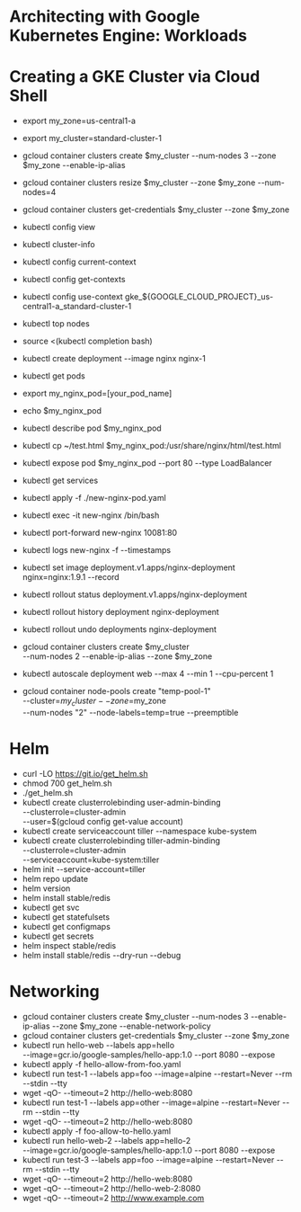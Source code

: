 # Architecting with Google Kubernetes Engine: Workloads

# Creating a GKE Cluster via Cloud Shell
* export my_zone=us-central1-a
* export my_cluster=standard-cluster-1
* gcloud container clusters create $my_cluster --num-nodes 3 --zone $my_zone --enable-ip-alias
* gcloud container clusters resize $my_cluster --zone $my_zone --num-nodes=4
* gcloud container clusters get-credentials $my_cluster --zone $my_zone
* kubectl config view
* kubectl cluster-info
* kubectl config current-context
* kubectl config get-contexts
* kubectl config use-context gke_${GOOGLE_CLOUD_PROJECT}_us-central1-a_standard-cluster-1
* kubectl top nodes
* source <(kubectl completion bash)
* kubectl create deployment --image nginx nginx-1
* kubectl get pods
* export my_nginx_pod=[your_pod_name]
* echo $my_nginx_pod
* kubectl describe pod $my_nginx_pod
* kubectl cp ~/test.html $my_nginx_pod:/usr/share/nginx/html/test.html
* kubectl expose pod $my_nginx_pod --port 80 --type LoadBalancer
* kubectl get services
* kubectl apply -f ./new-nginx-pod.yaml
* kubectl exec -it new-nginx /bin/bash
* kubectl port-forward new-nginx 10081:80
* kubectl logs new-nginx -f --timestamps

* kubectl set image deployment.v1.apps/nginx-deployment nginx=nginx:1.9.1 --record
* kubectl rollout status deployment.v1.apps/nginx-deployment
* kubectl rollout history deployment nginx-deployment
* kubectl rollout undo deployments nginx-deployment
* gcloud container clusters create $my_cluster \
   --num-nodes 2 --enable-ip-alias --zone $my_zone
* kubectl autoscale deployment web --max 4 --min 1 --cpu-percent 1
* gcloud container node-pools create "temp-pool-1" \
--cluster=$my_cluster --zone=$my_zone \
--num-nodes "2" --node-labels=temp=true --preemptible

# Helm
* curl -LO https://git.io/get_helm.sh
* chmod 700 get_helm.sh
* ./get_helm.sh
* kubectl create clusterrolebinding user-admin-binding \
   --clusterrole=cluster-admin \
   --user=$(gcloud config get-value account)
* kubectl create serviceaccount tiller --namespace kube-system
* kubectl create clusterrolebinding tiller-admin-binding \
   --clusterrole=cluster-admin \
   --serviceaccount=kube-system:tiller
* helm init --service-account=tiller
* helm repo update
* helm version
* helm install stable/redis
* kubectl get svc
* kubectl get statefulsets
* kubectl get configmaps
* kubectl get secrets
* helm inspect stable/redis
* helm install stable/redis --dry-run --debug

# Networking
* gcloud container clusters create $my_cluster --num-nodes 3 --enable-ip-alias --zone $my_zone --enable-network-policy
* gcloud container clusters get-credentials $my_cluster --zone $my_zone
* kubectl run hello-web --labels app=hello \
  --image=gcr.io/google-samples/hello-app:1.0 --port 8080 --expose
* kubectl apply -f hello-allow-from-foo.yaml
* kubectl run test-1 --labels app=foo --image=alpine --restart=Never --rm --stdin --tty
* wget -qO- --timeout=2 http://hello-web:8080
* kubectl run test-1 --labels app=other --image=alpine --restart=Never --rm --stdin --tty
* wget -qO- --timeout=2 http://hello-web:8080
* kubectl apply -f foo-allow-to-hello.yaml
* kubectl run hello-web-2 --labels app=hello-2 \
  --image=gcr.io/google-samples/hello-app:1.0 --port 8080 --expose
* kubectl run test-3 --labels app=foo --image=alpine --restart=Never --rm --stdin --tty
* wget -qO- --timeout=2 http://hello-web:8080
* wget -qO- --timeout=2 http://hello-web-2:8080
* wget -qO- --timeout=2 http://www.example.com
